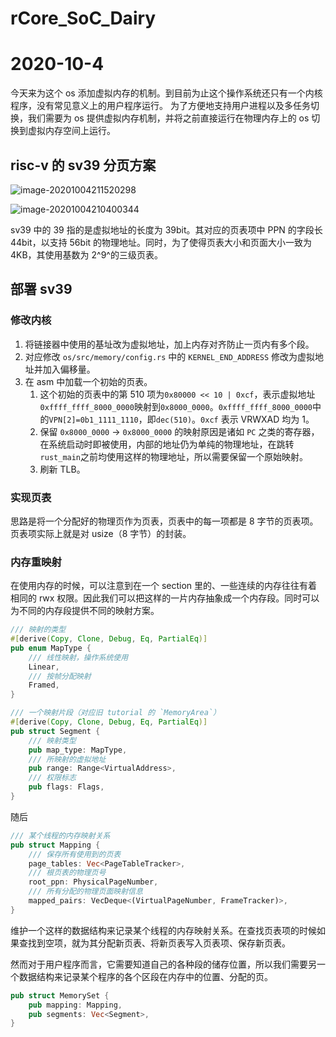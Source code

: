 # rCore_SoC_Dairy

# 2020-10-4

今天来为这个 os 添加虚拟内存的机制。到目前为止这个操作系统还只有一个内核程序，没有常见意义上的用户程序运行。
为了方便地支持用户进程以及多任务切换，我们需要为 os 提供虚拟内存机制，并将之前直接运行在物理内存上的 os 切换到虚拟内存空间上运行。

## risc-v 的 sv39 分页方案

![image-20201004211520298](C:\Users\Wycer\AppData\Roaming\Typora\typora-user-images\image-20201004211520298.png)

![image-20201004210400344](C:\Users\Wycer\AppData\Roaming\Typora\typora-user-images\image-20201004210400344.png)

sv39 中的 39 指的是虚拟地址的长度为 39bit。其对应的页表项中 PPN 的字段长 44bit，以支持 56bit 的物理地址。同时，为了使得页表大小和页面大小一致为 4KB，其使用基数为 2^9^的三级页表。

## 部署 sv39

### 修改内核

1. 将链接器中使用的基址改为虚拟地址，加上内存对齐防止一页内有多个段。
2. 对应修改 `os/src/memory/config.rs` 中的 `KERNEL_END_ADDRESS` 修改为虚拟地址并加入偏移量。
3. 在 asm 中加载一个初始的页表。
   1. 这个初始的页表中的第 510 项为`0x80000 << 10 | 0xcf`，表示虚拟地址`0xffff_ffff_8000_0000`映射到`0x8000_0000`。`0xffff_ffff_8000_0000`中的`VPN[2]=0b1_1111_1110`，即`dec(510)`。`0xcf` 表示 VRWXAD 均为 1。
   2. 保留 `0x8000_0000` -> `0x8000_0000` 的映射原因是诸如 `PC` 之类的寄存器，在系统启动时即被使用，内部的地址仍为单纯的物理地址，在跳转`rust_main`之前均使用这样的物理地址，所以需要保留一个原始映射。
   3. 刷新 TLB。

### 实现页表

思路是将一个分配好的物理页作为页表，页表中的每一项都是 8 字节的页表项。页表项实际上就是对 usize（8 字节）的封装。

### 内存重映射

在使用内存的时候，可以注意到在一个 section 里的、一些连续的内存往往有着相同的 rwx 权限。因此我们可以把这样的一片内存抽象成一个内存段。同时可以为不同的内存段提供不同的映射方案。

```rust
/// 映射的类型
#[derive(Copy, Clone, Debug, Eq, PartialEq)]
pub enum MapType {
    /// 线性映射，操作系统使用
    Linear,
    /// 按帧分配映射
    Framed,
}

/// 一个映射片段（对应旧 tutorial 的 `MemoryArea`）
#[derive(Copy, Clone, Debug, Eq, PartialEq)]
pub struct Segment {
    /// 映射类型
    pub map_type: MapType,
    /// 所映射的虚拟地址
    pub range: Range<VirtualAddress>,
    /// 权限标志
    pub flags: Flags,
}
```

随后

```rust
/// 某个线程的内存映射关系
pub struct Mapping {
    /// 保存所有使用到的页表
    page_tables: Vec<PageTableTracker>,
    /// 根页表的物理页号
    root_ppn: PhysicalPageNumber,
    /// 所有分配的物理页面映射信息
    mapped_pairs: VecDeque<(VirtualPageNumber, FrameTracker)>,
}
```

维护一个这样的数据结构来记录某个线程的内存映射关系。在查找页表项的时候如果查找到空项，就为其分配新页表、将新页表写入页表项、保存新页表。

然而对于用户程序而言，它需要知道自己的各种段的储存位置，所以我们需要另一个数据结构来记录某个程序的各个区段在内存中的位置、分配的页。

```rust
pub struct MemorySet {
    pub mapping: Mapping,
    pub segments: Vec<Segment>,
}
```
